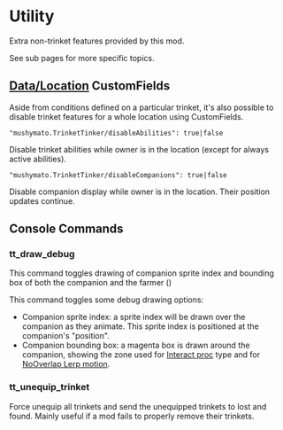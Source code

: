 # Utility

Extra non-trinket features provided by this mod.

See sub pages for more specific topics.

## [Data/Location](https://stardewvalleywiki.com/Modding:Location_data) CustomFields

Aside from conditions defined on a particular trinket, it's also possible to disable trinket features for a whole location using CustomFields.

```
"mushymato.TrinketTinker/disableAbilities": true|false
```
Disable trinket abilities while owner is in the location (except for always active abilities).

```
"mushymato.TrinketTinker/disableCompanions": true|false
```
Disable companion display while owner is in the location. Their position updates continue.

## Console Commands

### tt_draw_debug

This command toggles drawing of companion sprite index and bounding box of both the companion and the farmer ()

This command toggles some debug drawing options:
- Companion sprite index: a sprite index will be drawn over the companion as they animate. This sprite index is positioned at the companion's "position".
- Companion bounding box: a magenta box is drawn around the companion, showing the zone used for [Interact proc](4-Ability.md) type and for [NoOverlap Lerp motion](3.z.000-Lerp.md).

### tt_unequip_trinket

Force unequip all trinkets and send the unequipped trinkets to lost and found. Mainly useful if a mod fails to properly remove their trinkets.
